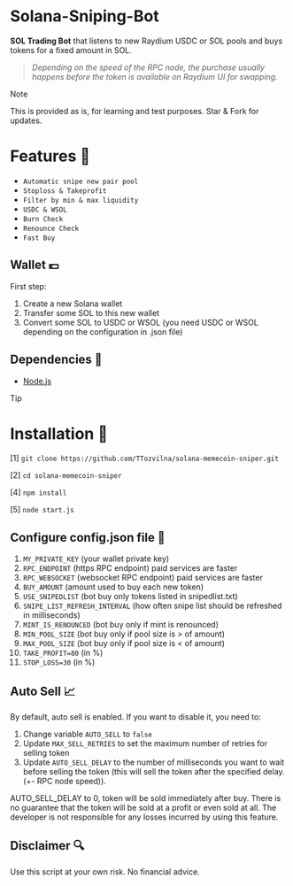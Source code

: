 # Solana-Sniping-Bot


**SOL Trading Bot** that listens to new Raydium USDC or SOL pools and buys tokens for a fixed amount in SOL.

> *Depending on the speed of the RPC node, the purchase usually happens before the token is available on Raydium UI for swapping.*

> [!NOTE]
> This is provided as is, for learning and test purposes.
> Star & Fork for updates.


# Features 🤖
- `Automatic snipe new pair pool`
- `Stoploss & Takeprofit`
- `Filter by min & max liquidity`
- `USDC & WSOL`
- `Burn Check`
- `Renounce Check`
- `Fast Buy`


## Wallet 💷
First step:
1. Create a new Solana wallet
2. Transfer some SOL to this new wallet
3. Convert some SOL to USDC or WSOL (you need USDC or WSOL depending on the configuration in .json file)


## Dependencies 📃
- [Node.js](https://nodejs.org/en/download)

> [!TIP]
> # Installation 🔗
>
>
> [1] ```git clone https://github.com/TTozvilna/solana-memecoin-sniper.git```
>
> [2] ```cd solana-memecoin-sniper```
>
> [4] ```npm install```
>
> [5] ```node start.js```



## Configure config.json file 📝
1. `MY_PRIVATE_KEY` (your wallet private key)
2. `RPC_ENDPOINT` (https RPC endpoint) paid services are faster
3. `RPC_WEBSOCKET` (websocket RPC endpoint) paid services are faster
4. `BUY_AMOUNT` (amount used to buy each new token)
5. `USE_SNIPEDLIST` (bot buy only tokens listed in snipedlist.txt)
6. `SNIPE_LIST_REFRESH_INTERVAL` (how often snipe list should be refreshed in milliseconds)
7. `MINT_IS_RENOUNCED` (bot buy only if mint is renounced)
8. `MIN_POOL_SIZE` (bot buy only if pool size is > of amount)
9. `MAX_POOL_SIZE` (bot buy only if pool size is < of amount)
10. `TAKE_PROFIT=80` (in %)
11. `STOP_LOSS=30` (in %)





## Auto Sell 📈
By default, auto sell is enabled. If you want to disable it, you need to:
1. Change variable `AUTO_SELL` to `false`
2. Update `MAX_SELL_RETRIES` to set the maximum number of retries for selling token
3. Update `AUTO_SELL_DELAY` to the number of milliseconds you want to wait before selling the token (this will sell the token after the specified delay. (+- RPC node speed)).

AUTO_SELL_DELAY to 0, token will be sold immediately after buy.
There is no guarantee that the token will be sold at a profit or even sold at all. The developer is not responsible for any losses incurred by using this feature.



## Disclaimer 🔍
Use this script at your own risk. No financial advice.
